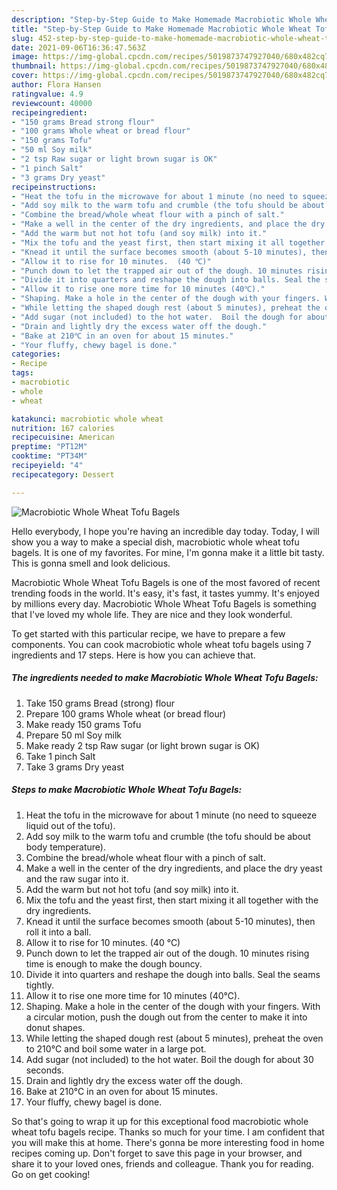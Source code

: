 ```yaml
---
description: "Step-by-Step Guide to Make Homemade Macrobiotic Whole Wheat Tofu Bagels"
title: "Step-by-Step Guide to Make Homemade Macrobiotic Whole Wheat Tofu Bagels"
slug: 452-step-by-step-guide-to-make-homemade-macrobiotic-whole-wheat-tofu-bagels
date: 2021-09-06T16:36:47.563Z
image: https://img-global.cpcdn.com/recipes/5019873747927040/680x482cq70/macrobiotic-whole-wheat-tofu-bagels-recipe-main-photo.jpg
thumbnail: https://img-global.cpcdn.com/recipes/5019873747927040/680x482cq70/macrobiotic-whole-wheat-tofu-bagels-recipe-main-photo.jpg
cover: https://img-global.cpcdn.com/recipes/5019873747927040/680x482cq70/macrobiotic-whole-wheat-tofu-bagels-recipe-main-photo.jpg
author: Flora Hansen
ratingvalue: 4.9
reviewcount: 40000
recipeingredient:
- "150 grams Bread strong flour"
- "100 grams Whole wheat or bread flour"
- "150 grams Tofu"
- "50 ml Soy milk"
- "2 tsp Raw sugar or light brown sugar is OK"
- "1 pinch Salt"
- "3 grams Dry yeast"
recipeinstructions:
- "Heat the tofu in the microwave for about 1 minute (no need to squeeze liquid out of the tofu)."
- "Add soy milk to the warm tofu and crumble (the tofu should be about body temperature)."
- "Combine the bread/whole wheat flour with a pinch of salt."
- "Make a well in the center of the dry ingredients, and place the dry yeast and the raw sugar into it."
- "Add the warm but not hot tofu (and soy milk) into it."
- "Mix the tofu and the yeast first, then start mixing it all together with the dry ingredients."
- "Knead it until the surface becomes smooth (about 5-10 minutes), then roll it into a ball."
- "Allow it to rise for 10 minutes.  (40 ℃)"
- "Punch down to let the trapped air out of the dough. 10 minutes rising time is enough to make the dough bouncy."
- "Divide it into quarters and reshape the dough into balls. Seal the seams tightly."
- "Allow it to rise one more time for 10 minutes (40℃)."
- "Shaping. Make a hole in the center of the dough with your fingers. With a circular motion, push the dough out from the center to make it into donut shapes."
- "While letting the shaped dough rest (about 5 minutes), preheat the oven to 210℃ and boil some water in a large pot."
- "Add sugar (not included) to the hot water.  Boil the dough for about 30 seconds."
- "Drain and lightly dry the excess water off the dough."
- "Bake at 210℃ in an oven for about 15 minutes."
- "Your fluffy, chewy bagel is done."
categories:
- Recipe
tags:
- macrobiotic
- whole
- wheat

katakunci: macrobiotic whole wheat 
nutrition: 167 calories
recipecuisine: American
preptime: "PT12M"
cooktime: "PT34M"
recipeyield: "4"
recipecategory: Dessert

---
```



![Macrobiotic Whole Wheat Tofu Bagels](https://img-global.cpcdn.com/recipes/5019873747927040/680x482cq70/macrobiotic-whole-wheat-tofu-bagels-recipe-main-photo.jpg)

Hello everybody, I hope you're having an incredible day today. Today, I will show you a way to make a special dish, macrobiotic whole wheat tofu bagels. It is one of my favorites. For mine, I'm gonna make it a little bit tasty. This is gonna smell and look delicious.



Macrobiotic Whole Wheat Tofu Bagels is one of the most favored of recent trending foods in the world. It's easy, it's fast, it tastes yummy. It's enjoyed by millions every day. Macrobiotic Whole Wheat Tofu Bagels is something that I've loved my whole life. They are nice and they look wonderful.


To get started with this particular recipe, we have to prepare a few components. You can cook macrobiotic whole wheat tofu bagels using 7 ingredients and 17 steps. Here is how you can achieve that.

<!--inarticleads1-->

##### The ingredients needed to make Macrobiotic Whole Wheat Tofu Bagels:

1. Take 150 grams Bread (strong) flour
1. Prepare 100 grams Whole wheat (or bread flour)
1. Make ready 150 grams Tofu
1. Prepare 50 ml Soy milk
1. Make ready 2 tsp Raw sugar (or light brown sugar is OK)
1. Take 1 pinch Salt
1. Take 3 grams Dry yeast




<!--inarticleads2-->

##### Steps to make Macrobiotic Whole Wheat Tofu Bagels:

1. Heat the tofu in the microwave for about 1 minute (no need to squeeze liquid out of the tofu).
1. Add soy milk to the warm tofu and crumble (the tofu should be about body temperature).
1. Combine the bread/whole wheat flour with a pinch of salt.
1. Make a well in the center of the dry ingredients, and place the dry yeast and the raw sugar into it.
1. Add the warm but not hot tofu (and soy milk) into it.
1. Mix the tofu and the yeast first, then start mixing it all together with the dry ingredients.
1. Knead it until the surface becomes smooth (about 5-10 minutes), then roll it into a ball.
1. Allow it to rise for 10 minutes.  (40 ℃)
1. Punch down to let the trapped air out of the dough. 10 minutes rising time is enough to make the dough bouncy.
1. Divide it into quarters and reshape the dough into balls. Seal the seams tightly.
1. Allow it to rise one more time for 10 minutes (40℃).
1. Shaping. Make a hole in the center of the dough with your fingers. With a circular motion, push the dough out from the center to make it into donut shapes.
1. While letting the shaped dough rest (about 5 minutes), preheat the oven to 210℃ and boil some water in a large pot.
1. Add sugar (not included) to the hot water.  Boil the dough for about 30 seconds.
1. Drain and lightly dry the excess water off the dough.
1. Bake at 210℃ in an oven for about 15 minutes.
1. Your fluffy, chewy bagel is done.




So that's going to wrap it up for this exceptional food macrobiotic whole wheat tofu bagels recipe. Thanks so much for your time. I am confident that you will make this at home. There's gonna be more interesting food in home recipes coming up. Don't forget to save this page in your browser, and share it to your loved ones, friends and colleague. Thank you for reading. Go on get cooking!
